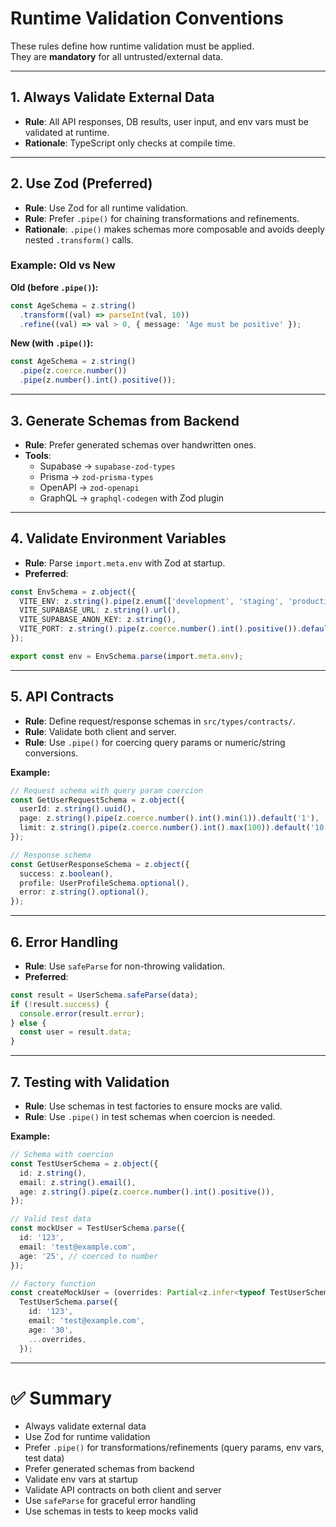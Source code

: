 # Runtime Validation Conventions

These rules define how runtime validation must be applied.  
They are **mandatory** for all untrusted/external data.

---

## 1. Always Validate External Data

- **Rule**: All API responses, DB results, user input, and env vars must be validated at runtime.
- **Rationale**: TypeScript only checks at compile time.

---

## 2. Use Zod (Preferred)

- **Rule**: Use Zod for all runtime validation.
- **Rule**: Prefer `.pipe()` for chaining transformations and refinements.
- **Rationale**: `.pipe()` makes schemas more composable and avoids deeply nested `.transform()` calls.

### Example: Old vs New

**Old (before `.pipe()`):**

```ts
const AgeSchema = z.string()
  .transform((val) => parseInt(val, 10))
  .refine((val) => val > 0, { message: 'Age must be positive' });
```

**New (with `.pipe()`):**

```ts
const AgeSchema = z.string()
  .pipe(z.coerce.number())
  .pipe(z.number().int().positive());
```

---

## 3. Generate Schemas from Backend

- **Rule**: Prefer generated schemas over handwritten ones.
- **Tools**:
  - Supabase → `supabase-zod-types`
  - Prisma → `zod-prisma-types`
  - OpenAPI → `zod-openapi`
  - GraphQL → `graphql-codegen` with Zod plugin

---

## 4. Validate Environment Variables

- **Rule**: Parse `import.meta.env` with Zod at startup.
- **Preferred**:

```ts
const EnvSchema = z.object({
  VITE_ENV: z.string().pipe(z.enum(['development', 'staging', 'production'])),
  VITE_SUPABASE_URL: z.string().url(),
  VITE_SUPABASE_ANON_KEY: z.string(),
  VITE_PORT: z.string().pipe(z.coerce.number().int().positive()).default('3000'),
});

export const env = EnvSchema.parse(import.meta.env);
```

---

## 5. API Contracts

- **Rule**: Define request/response schemas in `src/types/contracts/`.
- **Rule**: Validate both client and server.
- **Rule**: Use `.pipe()` for coercing query params or numeric/string conversions.

**Example:**

```ts
// Request schema with query param coercion
const GetUserRequestSchema = z.object({
  userId: z.string().uuid(),
  page: z.string().pipe(z.coerce.number().int().min(1)).default('1'),
  limit: z.string().pipe(z.coerce.number().int().max(100)).default('10'),
});

// Response schema
const GetUserResponseSchema = z.object({
  success: z.boolean(),
  profile: UserProfileSchema.optional(),
  error: z.string().optional(),
});
```

---

## 6. Error Handling

- **Rule**: Use `safeParse` for non-throwing validation.
- **Preferred**:

```ts
const result = UserSchema.safeParse(data);
if (!result.success) {
  console.error(result.error);
} else {
  const user = result.data;
}
```

---

## 7. Testing with Validation

- **Rule**: Use schemas in test factories to ensure mocks are valid.
- **Rule**: Use `.pipe()` in test schemas when coercion is needed.

**Example:**

```ts
// Schema with coercion
const TestUserSchema = z.object({
  id: z.string(),
  email: z.string().email(),
  age: z.string().pipe(z.coerce.number().int().positive()),
});

// Valid test data
const mockUser = TestUserSchema.parse({
  id: '123',
  email: 'test@example.com',
  age: '25', // coerced to number
});

// Factory function
const createMockUser = (overrides: Partial<z.infer<typeof TestUserSchema>> = {}) =>
  TestUserSchema.parse({
    id: '123',
    email: 'test@example.com',
    age: '30',
    ...overrides,
  });
```

---

# ✅ Summary

- Always validate external data  
- Use Zod for runtime validation  
- Prefer `.pipe()` for transformations/refinements (query params, env vars, test data)  
- Prefer generated schemas from backend  
- Validate env vars at startup  
- Validate API contracts on both client and server  
- Use `safeParse` for graceful error handling  
- Use schemas in tests to keep mocks valid
